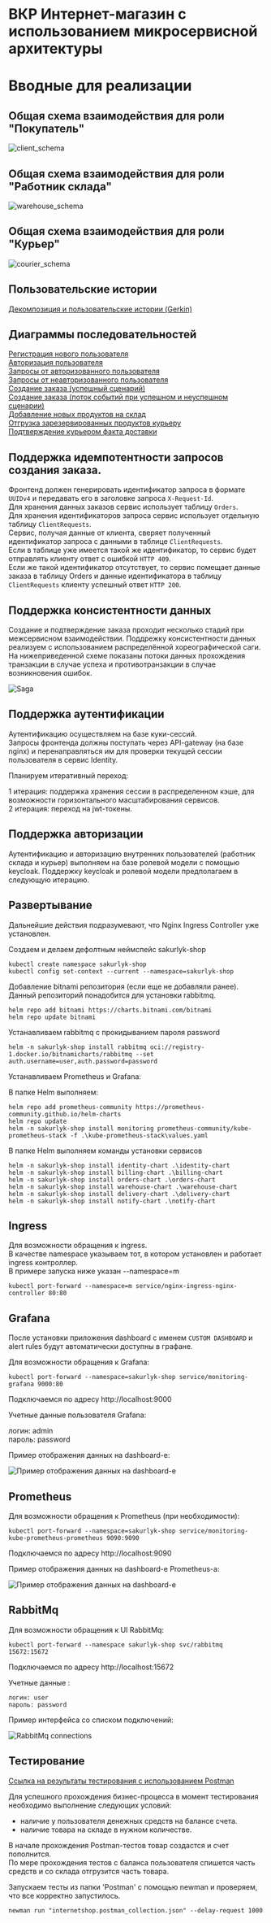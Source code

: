 # ВКР Интернет-магазин с использованием микросервисной архитектуры

# Вводные для реализации
  
## Общая схема взаимодействия для роли "Покупатель"

![client_schema](./assets/userstories/image_services_for_client.png)  

## Общая схема взаимодействия для роли "Работник склада"
  
![warehouse_schema](./assets/userstories/image_services_for_warehouse_worker.png)  
  
## Общая схема взаимодействия для роли "Курьер"
  
![courier_schema](./assets/userstories/image_services_for_courier_worker.png)  
  
## Пользовательские истории
  
[Декомпозиция и пользовательские истории (Gerkin)](./assets/userstories/README.md)  
  
## Диаграммы последовательностей

[Регистрация нового пользователя](./assets/sequence/register_user.png)  
[Авторизация пользователя](./assets/sequence/authorize_user.png)  
[Запросы от авторизованного пользователя](./assets/sequence/authorized_user.png)  
[Запросы от неавторизованного пользователя](./assets/sequence/unauthorized_user.png)  
[Создание заказа (успешный сценарий)](./assets/sequence/create_order.png)  
[Создание заказа (поток событий при успешном и неуспешном сценарии)](./assets/image_saga.png)  
[Добавление новых продуктов на склад](./assets/sequence/product_addition_warehouse.png)  
[Отгрузка зарезервированных продуктов курьеру](./assets/sequence/product_handover_warehouse.png)  
[Подтверждение курьером факта доставки](./assets/sequence/confirm_delivery.png)  

## Поддержка идемпотентности запросов создания заказа.  
  
Фронтенд должен генерировать идентификатор запроса в формате `UUIDv4` и передавать его в заголовке запроса `X-Request-Id`.  
Для хранения данных заказов сервис использует таблицу `Orders`.  
Для хранения идентификаторов запроса сервис использует отдельную таблицу `ClientRequests`.  
Сервис, получая данные от клиента, сверяет полученный идентификатор запроса с данными в таблице `ClientRequests`.  
Если в таблице уже имеется такой же идентификатор, то сервис будет отправлять клиенту ответ с ошибкой `HTTP 409`.  
Если же такой идентификатор отсутствует, то сервис помещает данные заказа в таблицу Orders и данные идентификатора в таблицу `ClientRequests` клиенту успешный ответ `HTTP 200`.  
  
## Поддержка консистентности данных
  
Создание и подтверждение заказа проходит несколько стадий при межсервисном взаимодействии.
Поддрежку консистентности данных реализуем с использованием распределённой хореографической саги.
На нижеприведенной схеме показаны потоки данных прохождения транзакции в случае успеха и противотранзакции в случае возникновения ошибок.
  
![Saga](./assets/image_saga.png)  

## Поддержка аутентификации

Аутентификацию осуществляем на базе куки-сессий.  
Запросы фронтенда должны поступать через API-gateway (на базе nginx) и перенаправляться им для проверки текущей сессии пользователя в сервис Identity.  
  
Планируем итеративный переход:  
  
1 итерация: поддержка хранения сессии в распределенном кэше, для возможности горизонтального масштабирования сервисов.  
2 итерация: переход на jwt-токены.  
  
## Поддержка авторизации
  
Аутентификацию и авторизацию внутренних пользователей (работник склада и курьер) выполняем на базе ролевой модели с помощью keycloak.
Поддержку keycloak и ролевой модели предполагаем в следующую итерацию.  
  
## Развертывание 
  
Дальнейшие действия подразумевают, что Nginx Ingress Controller уже установлен.  
  
Создаем и делаем дефолтным неймспейс sakurlyk-shop
```
kubectl create namespace sakurlyk-shop
kubectl config set-context --current --namespace=sakurlyk-shop
```

Добавление bitnami репозитория (если еще не добавляли ранее).  
Данный репозиторий понадобится для установки rabbitmq.  
  
```
helm repo add bitnami https://charts.bitnami.com/bitnami
helm repo update bitnami
```

Устанавливаем rabbitmq с прокидыванием пароля password  
  
```
helm -n sakurlyk-shop install rabbitmq oci://registry-1.docker.io/bitnamicharts/rabbitmq --set auth.username=user,auth.password=password
```

Устанавливаем Prometheus и Grafana:

В папке Helm выполняем:

```
helm repo add prometheus-community https://prometheus-community.github.io/helm-charts
helm repo update
helm -n sakurlyk-shop install monitoring prometheus-community/kube-prometheus-stack -f .\kube-prometheus-stack\values.yaml
```

В папке Helm выполняем команды установки сервисов  
```
helm -n sakurlyk-shop install identity-chart .\identity-chart
helm -n sakurlyk-shop install billing-chart .\billing-chart
helm -n sakurlyk-shop install orders-chart .\orders-chart
helm -n sakurlyk-shop install warehouse-chart .\warehouse-chart
helm -n sakurlyk-shop install delivery-chart .\delivery-chart
helm -n sakurlyk-shop install notify-chart .\notify-chart
```
  
## Ingress

Для возможности обращения к ingress.  
В качестве namespace указываем тот, в котором установлен и работает ingress контроллер.  
В примере запуска ниже указан --namespace=m  
  
```
kubectl port-forward --namespace=m service/nginx-ingress-nginx-controller 80:80
```
  
## Grafana

После установки приложения dashboard с именем `CUSTOM DASHBOARD` и alert rules будут автоматически доступны в графане.  
  
Для возможности обращения к Grafana:  
  
```
kubectl port-forward --namespace=sakurlyk-shop service/monitoring-grafana 9000:80
```
  
Подключаемся по адресу http://localhost:9000  
  
Учетные данные пользователя Grafana:  
  
логин: admin  
пароль: password

Пример отображения данных на dashboard-е:

![Пример отображения данных на dashboard-е](./assets/grafana.png)

## Prometheus

Для возможности обращения к Prometheus (при необходимости):  
  
```
kubectl port-forward --namespace=sakurlyk-shop service/monitoring-kube-prometheus-prometheus 9090:9090
```
  
Подключаемся по адресу http://localhost:9090

Пример отображения данных на dashboard-е Prometheus-а:

![Пример отображения данных на dashboard-е](./assets/prometheus.png)

  
## RabbitMq
  
Для возможности обращения к UI RabbitMq:  
  
```
kubectl port-forward --namespace sakurlyk-shop svc/rabbitmq 15672:15672
```
  
Подключаемся по адресу http://localhost:15672  
  
Учетные данные :  
  
```
логин: user  
пароль: password  
```
  
Пример интерфейса со списком подключений:  
  
![RabbitMq connections](./assets/rabbitmq_connections.png)  
  
## Тестирование

[Ссылка на результаты тестирования с использованием Postman](./postman/README.md)

Для успешного прохождения бизнес-процесса в момент тестирования необходимо выполнение следующих условий:  
  
- наличие у пользователя денежных средств на балансе счета.  
- наличие товара на складе в нужном количестве.  
  
В начале прохождения Postman-тестов товар создастся и счет пополнится.  
По мере прохождения тестов с баланса пользователя спишется часть средств и со склада отгрузится часть товара.
  
Запускаем тесты из папки 'Postman' с помощью newman и проверяем, что все корректно запустилось.  
  
```
newman run "internetshop.postman_collection.json" --delay-request 1000
```
